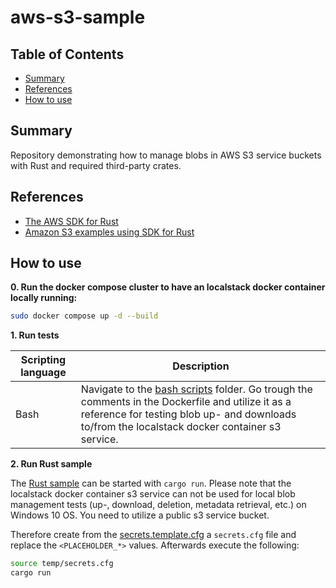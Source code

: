 # aws-s3-sample

## Table of Contents

+ [Summary](#summary)
+ [References](#references)
+ [How to use](#how-to-use)

## Summary

Repository demonstrating how to manage blobs in AWS S3 service buckets with Rust and required third-party crates.


## References

- [The AWS SDK for Rust ](https://www.serverlessguru.com/blog/aws-sdk-for-rust-getting-started)
- [Amazon S3 examples using SDK for Rust](https://docs.aws.amazon.com/sdk-for-rust/latest/dg/rust_s3_code_examples.html)

## How to use

**0. Run the docker compose cluster to have an localstack docker container locally running:**

```bash
sudo docker compose up -d --build
```

**1. Run tests**

| Scripting language | Description | 
|----------|----------|
| Bash | Navigate to the [bash scripts](./bash/) folder. Go trough the comments in the Dockerfile and utilize it as a reference for testing blob up- and downloads to/from the localstack docker container s3 service. | 

**2. Run Rust sample**

The [Rust sample](./src/main.rs) can be started with `cargo run`. Please note that the localstack docker container s3 service can not be used for local blob management tests (up-, download, deletion, metadata retrieval, etc.) on Windows 10 OS. You need to utilize a public s3 service bucket.

Therefore create from the [secrets.template.cfg](./temp/secrets.cfg.template) a `secrets.cfg` file and replace the `<PLACEHOLDER_*>` values.
Afterwards execute the following:

```bash
source temp/secrets.cfg
cargo run
```

